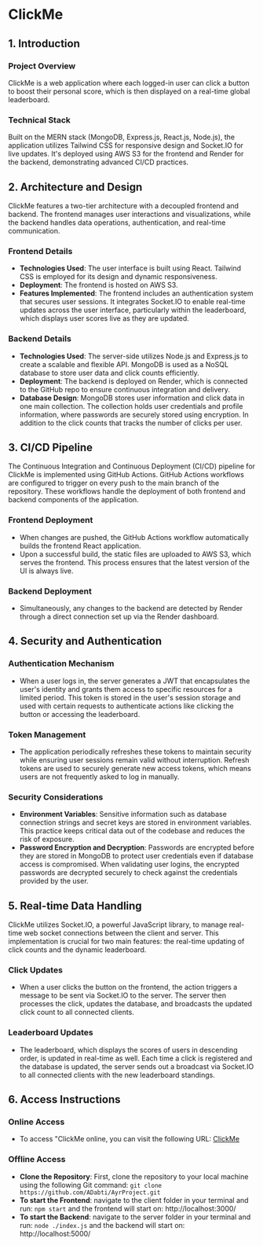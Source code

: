 # ClickMe

## 1. Introduction

### Project Overview
ClickMe is a web application where each logged-in user can click a button to boost their personal score, which is then displayed on a real-time global leaderboard.

### Technical Stack
Built on the MERN stack (MongoDB, Express.js, React.js, Node.js), the application utilizes Tailwind CSS for responsive design and Socket.IO for live updates. It's deployed using AWS S3 for the frontend and Render for the backend, demonstrating advanced CI/CD practices.

## 2. Architecture and Design
ClickMe features a two-tier architecture with a decoupled frontend and backend. The frontend manages user interactions and visualizations, while the backend handles data operations, authentication, and real-time communication.

### Frontend Details
- **Technologies Used**: The user interface is built using React. Tailwind CSS is employed for its design and dynamic responsiveness.
- **Deployment**: The frontend is hosted on AWS S3.
- **Features Implemented**: The frontend includes an authentication system that secures user sessions. It integrates Socket.IO to enable real-time updates across the user interface, particularly within the leaderboard, which displays user scores live as they are updated.

### Backend Details
- **Technologies Used**: The server-side utilizes Node.js and Express.js to create a scalable and flexible API. MongoDB is used as a NoSQL database to store user data and click counts efficiently.
- **Deployment**: The backend is deployed on Render, which is connected to the GitHub repo to ensure continuous integration and delivery.
- **Database Design**: MongoDB stores user information and click data in one main collection. The collection holds user credentials and profile information, where passwords are securely stored using encryption. In addition to the click counts that tracks the number of clicks per user.

## 3. CI/CD Pipeline
The Continuous Integration and Continuous Deployment (CI/CD) pipeline for ClickMe is implemented using GitHub Actions. GitHub Actions workflows are configured to trigger on every push to the main branch of the repository. These workflows handle the deployment of both frontend and backend components of the application.

### Frontend Deployment
- When changes are pushed, the GitHub Actions workflow automatically builds the frontend React application.
- Upon a successful build, the static files are uploaded to AWS S3, which serves the frontend. This process ensures that the latest version of the UI is always live.

### Backend Deployment
- Simultaneously, any changes to the backend are detected by Render through a direct connection set up via the Render dashboard.

## 4. Security and Authentication
### Authentication Mechanism
- When a user logs in, the server generates a JWT that encapsulates the user's identity and grants them access to specific resources for a limited period. This token is stored in the user's session storage and used with certain requests to authenticate actions like clicking the button or accessing the leaderboard.
### Token Management
- The application periodically refreshes these tokens to maintain security while ensuring user sessions remain valid without interruption. Refresh tokens are used to securely generate new access tokens, which means users are not frequently asked to log in manually.
### Security Considerations
- **Environment Variables**: Sensitive information such as database connection strings and secret keys are stored in environment variables. This practice keeps critical data out of the codebase and reduces the risk of exposure.
- **Password Encryption and Decryption**: Passwords are encrypted before they are stored in MongoDB to protect user credentials even if database access is compromised. When validating user logins, the encrypted passwords are decrypted securely to check against the credentials provided by the user.

## 5. Real-time Data Handling
ClickMe utilizes Socket.IO, a powerful JavaScript library, to manage real-time web socket connections between the client and server. This implementation is crucial for two main features: the real-time updating of click counts and the dynamic leaderboard.

### Click Updates
- When a user clicks the button on the frontend, the action triggers a message to be sent via Socket.IO to the server. The server then processes the click, updates the database, and broadcasts the updated click count to all connected clients.

### Leaderboard Updates
- The leaderboard, which displays the scores of users in descending order, is updated in real-time as well. Each time a click is registered and the database is updated, the server sends out a broadcast via Socket.IO to all connected clients with the new leaderboard standings.

## 6. Access Instructions
### Online Access
- To access "ClickMe online, you can visit the following URL: [ClickMe](http://ayrproject.s3-website.us-east-2.amazonaws.com/)

### Offline Access
- **Clone the Repository**: First, clone the repository to your local machine using the following Git command: `git clone https://github.com/ADabti/AyrProject.git`
- **To start the Frontend**: navigate to the client folder in your terminal and run: `npm start` and the frontend will start on: http://localhost:3000/
- **To start the Backend**: navigate to the server folder in your terminal and run: `node ./index.js` and the backend will start on: http://localhost:5000/
